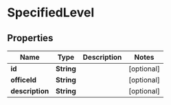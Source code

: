 

# SpecifiedLevel


## Properties

| Name | Type | Description | Notes |
|------------ | ------------- | ------------- | -------------|
|**id** | **String** |  |  [optional] |
|**officeId** | **String** |  |  [optional] |
|**description** | **String** |  |  [optional] |



